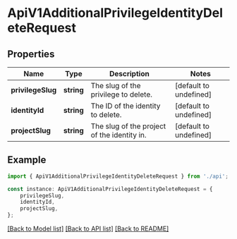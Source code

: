 # ApiV1AdditionalPrivilegeIdentityDeleteRequest


## Properties

Name | Type | Description | Notes
------------ | ------------- | ------------- | -------------
**privilegeSlug** | **string** | The slug of the privilege to delete. | [default to undefined]
**identityId** | **string** | The ID of the identity to delete. | [default to undefined]
**projectSlug** | **string** | The slug of the project of the identity in. | [default to undefined]

## Example

```typescript
import { ApiV1AdditionalPrivilegeIdentityDeleteRequest } from './api';

const instance: ApiV1AdditionalPrivilegeIdentityDeleteRequest = {
    privilegeSlug,
    identityId,
    projectSlug,
};
```

[[Back to Model list]](../README.md#documentation-for-models) [[Back to API list]](../README.md#documentation-for-api-endpoints) [[Back to README]](../README.md)
